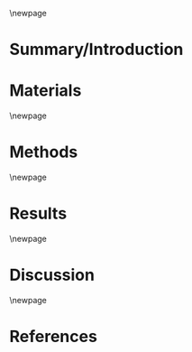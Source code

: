 
\newpage
# Summary/Introduction

# Materials

\newpage
# Methods

\newpage
# Results

\newpage
# Discussion

\newpage
# References
